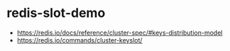# redis-slot-demo

- https://redis.io/docs/reference/cluster-spec/#keys-distribution-model
- https://redis.io/commands/cluster-keyslot/
